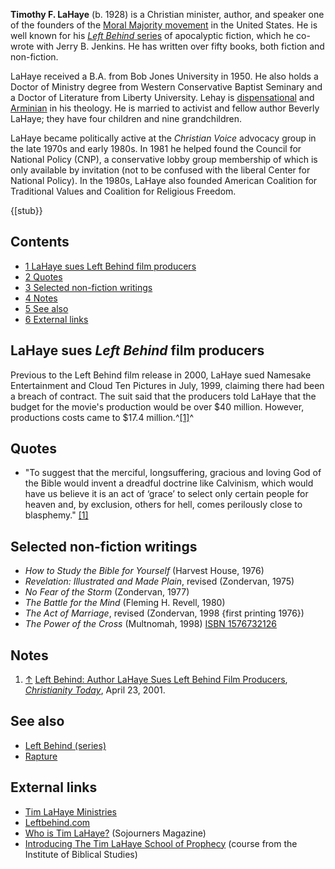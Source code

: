 **Timothy F. LaHaye** (b. 1928) is a Christian minister, author,
and speaker one of the founders of the
[Moral Majority movement](index.php?title=Moral_Majority_movement&action=edit&redlink=1 "Moral Majority movement (page does not exist)")
in the United States. He is well known for his
[*Left Behind* series](Left_Behind_(series) "Left Behind (series)")
of apocalyptic fiction, which he co-wrote with Jerry B. Jenkins. He
has written over fifty books, both fiction and non-fiction.

LaHaye received a B.A. from Bob Jones University in 1950. He also
holds a Doctor of Ministry degree from Western Conservative Baptist
Seminary and a Doctor of Literature from Liberty University. Lehay
is [dispensational](Dispensationalism "Dispensationalism") and
[Arminian](Arminian "Arminian") in his theology. He is married to
activist and fellow author Beverly LaHaye; they have four children
and nine grandchildren.

LaHaye became politically active at the *Christian Voice* advocacy
group in the late 1970s and early 1980s. In 1981 he helped found
the Council for National Policy (CNP), a conservative lobby group
membership of which is only available by invitation (not to be
confused with the liberal Center for National Policy). In the
1980s, LaHaye also founded American Coalition for Traditional
Values and Coalition for Religious Freedom.

{[stub}}

## Contents

-   [1 LaHaye sues Left Behind film producers](#LaHaye_sues_Left_Behind_film_producers)
-   [2 Quotes](#Quotes)
-   [3 Selected non-fiction writings](#Selected_non-fiction_writings)
-   [4 Notes](#Notes)
-   [5 See also](#See_also)
-   [6 External links](#External_links)

## LaHaye sues *Left Behind* film producers

Previous to the Left Behind film release in 2000, LaHaye sued
Namesake Entertainment and Cloud Ten Pictures in July, 1999,
claiming there had been a breach of contract. The suit said that
the producers told LaHaye that the budget for the movie's
production would be over $40 million. However, productions costs
came to $17.4 million.^[[1]](#note-0)^

## Quotes

-   "To suggest that the merciful, longsuffering, gracious and
    loving God of the Bible would invent a dreadful doctrine like
    Calvinism, which would have us believe it is an act of ‘grace’ to
    select only certain people for heaven and, by exclusion, others for
    hell, comes perilously close to blasphemy."
    [[1]](http://www.aomin.org/index.php?itemid=128)

## Selected non-fiction writings

-   *How to Study the Bible for Yourself* (Harvest House, 1976)
-   *Revelation: Illustrated and Made Plain*, revised (Zondervan,
    1975)
-   *No Fear of the Storm* (Zondervan, 1977)
-   *The Battle for the Mind* (Fleming H. Revell, 1980)
-   *The Act of Marriage*, revised (Zondervan, 1998 {first printing
    1976})
-   *The Power of the Cross* (Multnomah, 1998)
    [ISBN 1576732126](http://www.theopedia.com/Special:BookSources/1576732126)

## Notes

1.  [↑](#ref-0)
    [Left Behind: Author LaHaye Sues Left Behind Film Producers](http://www.christianitytoday.com/ct/2001/april23/14.20.html),
    *[Christianity Today](Christianity_Today "Christianity Today")*,
    April 23, 2001.

## See also

-   [Left Behind (series)](Left_Behind_(series) "Left Behind (series)")
-   [Rapture](Rapture "Rapture")

## External links

-   [Tim LaHaye Ministries](http://www.timlahaye.com/index.php?a=ok)
-   [Leftbehind.com](http://www.leftbehind.com/)
-   [Who is Tim LaHaye?](http://www.sojo.net/index.cfm?action=magazine.article&issue=soj0109&article=010921)
    (Sojourners Magazine)
-   [Introducing The Tim LaHaye School of Prophecy](http://www.schoolofprophecy.com/)
    (course from the Institute of Biblical Studies)



